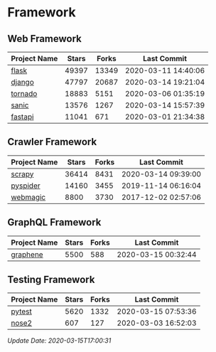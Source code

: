 # Framework

## Web Framework

| Project Name | Stars | Forks | Last Commit |
| ------------ | ----- | ----- | ----------- |
| [flask](https://github.com/pallets/flask) | 49397 | 13349 | 2020-03-11 14:40:06 |
| [django](https://github.com/django/django) | 47797 | 20687 | 2020-03-14 19:21:04 |
| [tornado](https://github.com/tornadoweb/tornado) | 18883 | 5151 | 2020-03-06 01:35:19 |
| [sanic](https://github.com/huge-success/sanic) | 13576 | 1267 | 2020-03-14 15:57:39 |
| [fastapi](https://github.com/tiangolo/fastapi) | 11041 | 671 | 2020-03-01 21:34:38 |

## Crawler Framework

| Project Name | Stars | Forks | Last Commit |
| ------------ | ----- | ----- | ----------- |
| [scrapy](https://github.com/scrapy/scrapy) | 36414 | 8431 | 2020-03-14 09:39:00 |
| [pyspider](https://github.com/binux/pyspider) | 14160 | 3455 | 2019-11-14 06:16:04 |
| [webmagic](https://github.com/code4craft/webmagic) | 8800 | 3730 | 2017-12-02 02:57:06 |

## GraphQL Framework

| Project Name | Stars | Forks | Last Commit |
| ------------ | ----- | ----- | ----------- |
| [graphene](https://github.com/graphql-python/graphene) | 5500 | 588 | 2020-03-15 00:32:44 |

## Testing Framework

| Project Name | Stars | Forks | Last Commit |
| ------------ | ----- | ----- | ----------- |
| [pytest](https://github.com/pytest-dev/pytest) | 5620 | 1332 | 2020-03-15 07:53:36 |
| [nose2](https://github.com/nose-devs/nose2) | 607 | 127 | 2020-03-03 16:52:03 |

*Update Date: 2020-03-15T17:00:31*